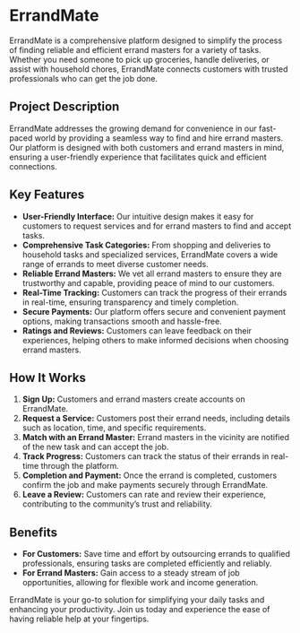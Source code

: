 # ErrandMate

ErrandMate is a comprehensive platform designed to simplify the process of finding reliable and efficient errand masters for a variety of tasks. Whether you need someone to pick up groceries, handle deliveries, or assist with household chores, ErrandMate connects customers with trusted professionals who can get the job done.

## Project Description

ErrandMate addresses the growing demand for convenience in our fast-paced world by providing a seamless way to find and hire errand masters. Our platform is designed with both customers and errand masters in mind, ensuring a user-friendly experience that facilitates quick and efficient connections.

## Key Features

- **User-Friendly Interface:** Our intuitive design makes it easy for customers to request services and for errand masters to find and accept tasks.
- **Comprehensive Task Categories:** From shopping and deliveries to household tasks and specialized services, ErrandMate covers a wide range of errands to meet diverse customer needs.
- **Reliable Errand Masters:** We vet all errand masters to ensure they are trustworthy and capable, providing peace of mind to our customers.
- **Real-Time Tracking:** Customers can track the progress of their errands in real-time, ensuring transparency and timely completion.
- **Secure Payments:** Our platform offers secure and convenient payment options, making transactions smooth and hassle-free.
- **Ratings and Reviews:** Customers can leave feedback on their experiences, helping others to make informed decisions when choosing errand masters.

## How It Works

1. **Sign Up:** Customers and errand masters create accounts on ErrandMate.
2. **Request a Service:** Customers post their errand needs, including details such as location, time, and specific requirements.
3. **Match with an Errand Master:** Errand masters in the vicinity are notified of the new task and can accept the job.
4. **Track Progress:** Customers can track the status of their errands in real-time through the platform.
5. **Completion and Payment:** Once the errand is completed, customers confirm the job and make payments securely through ErrandMate.
6. **Leave a Review:** Customers can rate and review their experience, contributing to the community’s trust and reliability.

## Benefits

- **For Customers:** Save time and effort by outsourcing errands to qualified professionals, ensuring tasks are completed efficiently and reliably.
- **For Errand Masters:** Gain access to a steady stream of job opportunities, allowing for flexible work and income generation.

ErrandMate is your go-to solution for simplifying your daily tasks and enhancing your productivity. Join us today and experience the ease of having reliable help at your fingertips.
